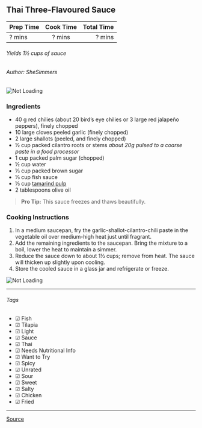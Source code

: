 ## Thai Three-Flavoured Sauce

| Prep Time  | Cook Time    | Total Time  |
| ---------- |:------------:| -----------:|
| ? mins    | ? mins      | ? mins     |


###### Yields 1½ cups of sauce
###### Author: SheSimmers

![Not Loading](http://i.imgur.com/77Zr6Y5m.jpg)

### Ingredients

* 40 g red chilies (about 20 bird’s eye chilies or 3 large red jalapeño peppers), finely chopped
* 10 large cloves peeled garlic (finely chopped)
* 2 large shallots (peeled, and finely chopped)
* ½ cup packed cilantro roots or stems *about 20g pulsed to a coarse paste in a food processor*
* 1 cup packed palm sugar (chopped)
* ½ cup water
* ⅓ cup packed brown sugar
* ⅓ cup fish sauce
* ⅓ cup [tamarind pulp](https://github.com/abugail/recipes/blob/master/random/tamarind-pulp.md)
* 2 tablespoons olive oil

> **Pro Tip:** This sauce freezes and thaws beautifully.

### Cooking Instructions

1. In a medium saucepan, fry the garlic-shallot-cilantro-chili paste in the vegetable oil over medium-high heat just until fragrant.
2. Add the remaining ingredients to the saucepan. Bring the mixture to a boil, lower the heat to maintain a simmer.
3. Reduce the sauce down to about 1½ cups; remove from heat. The sauce will thicken up slightly upon cooling.
4. Store the cooled sauce in a glass jar and refrigerate or freeze.

![Not Loading](http://i.imgur.com/ZZ6m48bm.jpg)

---

###### Tags
- ☑ Fish
- ☑ Tilapia
- ☑ Light
- ☑ Sauce
- ☑ Thai
- ☑ Needs Nutritional Info
- ☑ Want to Try
- ☑ Spicy
- ☑ Unrated
- ☑ Sour
- ☑ Sweet
- ☑ Salty
- ☑ Chicken
- ☑ Fried

---

[Source](http://shesimmers.com/2011/03/thai-three-flavored-sauce-newbie.html)
